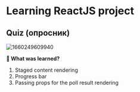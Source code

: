 # Learning ReactJS project

## Quiz (опросник)
![1660249609940](https://user-images.githubusercontent.com/12086860/184236063-9f807f93-f6a4-4577-9a12-443ff1d3fd43.png)

**👀 What was learned?**
1. Staged content rendering
2. Progress bar
3. Passing props for the poll result rendering